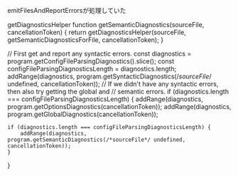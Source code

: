 emitFilesAndReportErrorsが処理していた

getDiagnosticsHelper
function getSemanticDiagnostics(sourceFile, cancellationToken) {
    return getDiagnosticsHelper(sourceFile, getSemanticDiagnosticsForFile, cancellationToken);
}

// First get and report any syntactic errors.
const diagnostics = program.getConfigFileParsingDiagnostics().slice();
const configFileParsingDiagnosticsLength = diagnostics.length;
addRange(diagnostics, program.getSyntacticDiagnostics(/*sourceFile*/ undefined, cancellationToken));
// If we didn't have any syntactic errors, then also try getting the global and
// semantic errors.
if (diagnostics.length === configFileParsingDiagnosticsLength) {
    addRange(diagnostics, program.getOptionsDiagnostics(cancellationToken));
    addRange(diagnostics, program.getGlobalDiagnostics(cancellationToken));

    if (diagnostics.length === configFileParsingDiagnosticsLength) {
        addRange(diagnostics, program.getSemanticDiagnostics(/*sourceFile*/ undefined, cancellationToken));
    }
}
